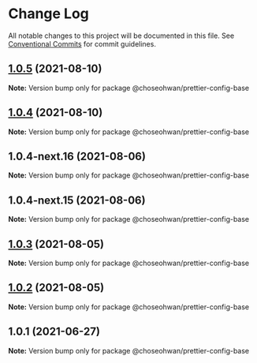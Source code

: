 # Change Log

All notable changes to this project will be documented in this file.
See [Conventional Commits](https://conventionalcommits.org) for commit guidelines.

## [1.0.5](https://github.com/ChoSeoHwan/library/compare/@choseohwan/prettier-config-base@1.0.4-next.16...@choseohwan/prettier-config-base@1.0.5) (2021-08-10)

**Note:** Version bump only for package @choseohwan/prettier-config-base





## [1.0.4](https://github.com/ChoSeoHwan/library/compare/@choseohwan/prettier-config-base@1.0.4-next.16...@choseohwan/prettier-config-base@1.0.4) (2021-08-10)

**Note:** Version bump only for package @choseohwan/prettier-config-base





## 1.0.4-next.16 (2021-08-06)

**Note:** Version bump only for package @choseohwan/prettier-config-base





## 1.0.4-next.15 (2021-08-06)

**Note:** Version bump only for package @choseohwan/prettier-config-base





## [1.0.3](https://github.com/ChoSeoHwan/library/compare/@choseohwan/prettier-config-base@1.0.2...@choseohwan/prettier-config-base@1.0.3) (2021-08-05)

**Note:** Version bump only for package @choseohwan/prettier-config-base





## [1.0.2](https://github.com/ChoSeoHwan/library/compare/@choseohwan/prettier-config-base@1.0.1...@choseohwan/prettier-config-base@1.0.2) (2021-08-05)

**Note:** Version bump only for package @choseohwan/prettier-config-base





## 1.0.1 (2021-06-27)

**Note:** Version bump only for package @choseohwan/prettier-config-base
